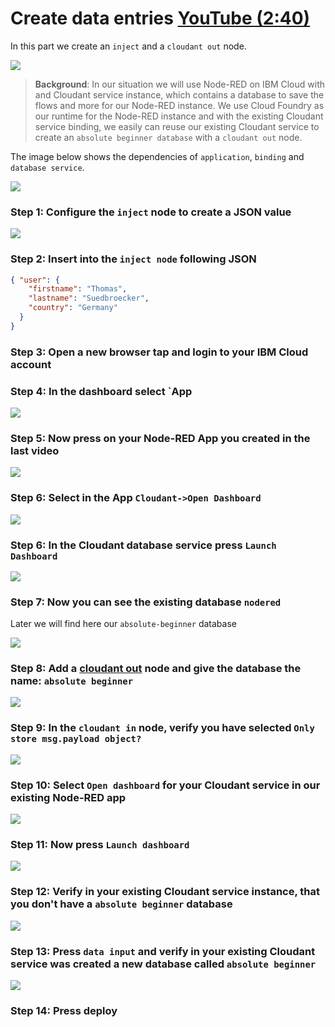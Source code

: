 # Create data entries [YouTube (2:40)](https://youtu.be/qtOmufIjafE?t=154%20%E2%80%8B)

In this part we create an `inject` and a `cloudant out` node.

![](../images/insert-data-00-b.png)

> **Background**: 
> In our situation we will use Node-RED on IBM Cloud with and Cloudant service instance, which contains a database to save the flows and more for our Node-RED instance. We use Cloud Foundry as our runtime for the Node-RED instance and with the existing Cloudant service binding, we easily can reuse our existing Cloudant service to create an `absolute beginner database` with a `cloudant out` node.

The image below shows the dependencies of `application`, `binding` and `database service`.

![](../images/insert-data-00-a.png)


### Step 1: Configure the `inject` node to create a JSON value

![](../images/insert-data-00.png)

### Step 2: Insert into the `inject node` following JSON

```json
{ "user": {
    "firstname": "Thomas",
    "lastname": "Suedbroecker",
    "country": "Germany"
  }
}
```
### Step 3: Open a new browser tap and login to your IBM Cloud account

### Step 4: In the dashboard select `App

![](../images/open-node-red-app-01.png)

### Step 5: Now press on your Node-RED App you created in the last video

![](../images/open-node-red-app-02.png)

### Step 6: Select in the App `Cloudant->Open Dashboard`

![](../images/open-node-red-app-03.png)

### Step 6: In the Cloudant database service press `Launch Dashboard`

![](../images/open-node-red-app-04.png)

### Step 7: Now you can see the existing database `nodered`

Later we will find here our `absolute-beginner` database

![](../images/open-node-red-app-05.png)

### Step 8: Add a [cloudant out](https://flows.nodered.org/node/node-red-node-cf-cloudant) node and give the database the name: `absolute beginner`

![](../images/insert-data-01.png)

### Step 9: In the `cloudant in` node, verify you have selected `Only store msg.payload object?`

![](../images/search-data-00.png)

### Step 10: Select `Open dashboard` for your Cloudant service in our existing Node-RED app

![](../images/insert-data-01-a.png)

### Step 11: Now press `Launch dashboard`

![](../images/insert-data-01-b.png)

### Step 12: Verify in your existing Cloudant service instance, that you don't have a `absolute beginner` database

![](../images/insert-data-02.png)

### Step 13: Press `data input` and verify in your existing Cloudant service was created a new database called `absolute beginner`

![](../images/insert-data-03.png)

### Step 14: Press deploy

